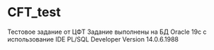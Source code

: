# CFT_test
Тестовое задание от ЦФТ
Задание выполнены на БД Oracle 19c с использование IDE PL/SQL Developer Version 14.0.6.1988
